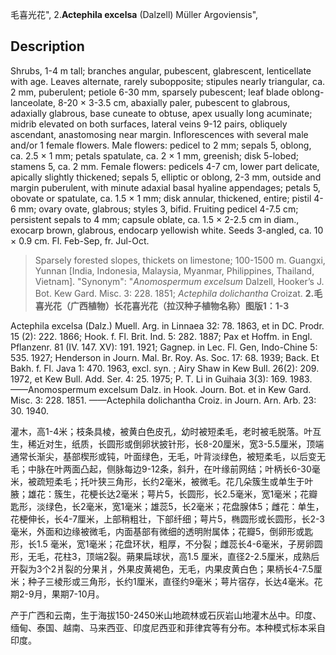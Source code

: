 毛喜光花",
2.**Actephila excelsa** (Dalzell) Müller Argoviensis",

## Description
Shrubs, 1-4 m tall; branches angular, pubescent, glabrescent, lenticellate with age. Leaves alternate, rarely subopposite; stipules nearly triangular, ca. 2 mm, puberulent; petiole 6-30 mm, sparsely pubescent; leaf blade oblong-lanceolate, 8-20 × 3-3.5 cm, abaxially paler, pubescent to glabrous, adaxially glabrous, base cuneate to obtuse, apex usually long acuminate; midrib elevated on both surfaces, lateral veins 9-12 pairs, obliquely ascendant, anastomosing near margin. Inflorescences with several male and/or 1 female flowers. Male flowers: pedicel to 2 mm; sepals 5, oblong, ca. 2.5 × 1 mm; petals spatulate, ca. 2 × 1 mm, greenish; disk 5-lobed; stamens 5, ca. 2 mm. Female flowers: pedicels 4-7 cm, lower part delicate, apically slightly thickened; sepals 5, elliptic or oblong, 2-3 mm, outside and margin puberulent, with minute adaxial basal hyaline appendages; petals 5, obovate or spatulate, ca. 1.5 × 1 mm; disk annular, thickened, entire; pistil 4-6 mm; ovary ovate, glabrous; styles 3, bifid. Fruiting pedicel 4-7.5 cm; persistent sepals to 4 mm; capsule oblate, ca. 1.5 × 2-2.5 cm in diam., exocarp brown, glabrous, endocarp yellowish white. Seeds 3-angled, ca. 10 × 0.9 cm. Fl. Feb-Sep, fr. Jul-Oct.

> Sparsely forested slopes, thickets on limestone; 100-1500 m. Guangxi, Yunnan [India, Indonesia, Malaysia, Myanmar, Philippines, Thailand, Vietnam].
  "Synonym": "*Anomospermum excelsum* Dalzell, Hooker’s J. Bot. Kew Gard. Misc. 3: 228. 1851; *Actephila dolichantha* Croizat.
**2.毛喜光花（广西植物）长花喜光花（拉汉种子植物名称）图版1：1-3**

Actephila excelsa (Dalz.) Muell. Arg. in Linnaea 32: 78. 1863, et in DC. Prodr. 15 (2): 222. 1866; Hook. f. Fl. Brit. Ind. 5: 282. 1887; Pax et Hoffm. in Engl. Pflanzenr. 81 (IV. 147. XV): 191. 1921; Gagnep. in Lec. Fl. Gen, Indo-Chine 5: 535. 1927; Henderson in Journ. Mal. Br. Roy. As. Soc. 17: 68. 1939; Back. Et Bakh. f. Fl. Java 1: 470. 1963, excl. syn. ; Airy Shaw in Kew Bull. 26(2): 209. 1972, et Kew Bull. Add. Ser. 4: 25. 1975; P. T. Li in Guihaia 3(3): 169. 1983. ——Anomospermum excelsum Dalz. in Hook. Journ. Bot. et in Kew Gard. Misc. 3: 228. 1851. ——Actephila dolichantha Croiz. in Journ. Arn. Arb. 23: 30. 1940.

灌木，高1-4米；枝条具棱，被黄白色皮孔，幼时被短柔毛，老时被毛脱落。叶互生，稀近对生，纸质，长圆形或倒卵状披针形，长8-20厘米，宽3-5.5厘米，顶端通常长渐尖，基部楔形或钝，叶面绿色，无毛，叶背淡绿色，被短柔毛，以后变无毛；中脉在叶两面凸起，侧脉每边9-12条，斜升，在叶缘前网结；叶柄长6-30毫米，被疏短柔毛；托叶狭三角形，长约2毫米，被微毛。花几朵簇生或单生于叶腋；雄花：簇生，花梗长达2毫米；萼片5，长圆形，长2.5毫米，宽1毫米；花瓣匙形，淡绿色，长2毫米，宽1毫米；雄蕊5，长2毫米；花盘腺体5；雌花：单生，花梗伸长，长4-7厘米，上部稍粗壮，下部纤细；萼片5，椭圆形或长圆形，长2-3毫米，外面和边缘被微毛，内面基部有微细的透明附属体；花瓣5，倒卵形或匙形，长1.5 毫米，宽1毫米；花盘环状，粗厚，不分裂；雌蕊长4-6毫米，子房卵圆形，无毛，花柱3，顶端2裂。蒴果扁球状，高1.5 厘米，直径2-2.5厘米，成熟后开裂为3个2爿裂的分果爿，外果皮黄褐色，无毛，内果皮黄白色；果柄长4-7.5厘米；种子三棱形或三角形，长约1厘米，直径约9毫米；萼片宿存，长达4毫米。花期2-9月，果期7-10月。

产于广西和云南，生于海拔150-2450米山地疏林或石灰岩山地灌木丛中。印度、缅甸、泰国、越南、马来西亚、印度尼西亚和菲律宾等有分布。本种模式标本采自印度。
